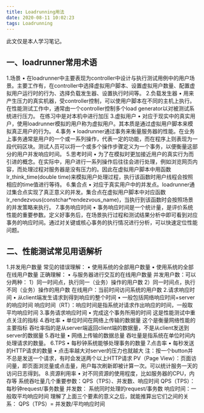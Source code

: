 ```yaml
---
title: Loadrunning用法
date: 2020-08-11 10:02:23
tags: Loadrunning
---
```

此文仅是本人学习笔记。

## 一、loadrunner常用术语
1.场景
•	在loadrunner中主要表现为controller中设计与执行测试用例中的用户场景。主要工作有，在controller中选择虚拟用户脚本、设置虚拟用户数量、配置虚拟用户运行时的行为、选择负载发生器、设置执行时间等。
2.负载发生器
•	用来产生压力的真实机器，受controller控制，可以使用户脚本在不同的主机上执行。在性能测试工作中，通常由一个controller控制多个load generator以对被测试系统进行压力。
在练习中是对本机中进行加压
3.虚拟用户
•	对应于现实中的真实用户，使用loadrunner模拟的用户称为虚拟用户。其本质是通过虚拟用户脚本来模拟真正用户的行为。
4.事务
•	loadrunner通过事务来衡量服务器的性能。在业务上事务通常是用户的一个或一系列操作，代表一定的功能，而在程序上则表现为一段代码区块。测试人员可以将一个或多个操作步骤定义为一个事务，以便衡量这部分的用户并发响应时间。
5.思考时间
•	为了在模拟时更加接近用户的真实行为而引进的概念。在实际中，用户进行一系列操作后往往会进行处理，例如浏览网页内容，而处理过程对服务器是没有压力的。因此在虚拟用户脚本中用函数lr_think_time(double time)来模拟用户处理过程，执行该函数时用户线程会按照相应的time值进行等待。
6.集合点
•	对应于真实用户中的并发点。loadrunner通过集合点实现了真正意义的并发。集合点在虚拟用户脚本中对应函数lr_rendezvous(constchar*rendezvous_name)，当执行到该函数时会按照场景的并发策略来执行。
7.事务响应时间
•	事务响应时间是一个统计量，是评价系统性能的重要参数。定义好事务后，在场景执行过程和测试结果分析中即可看到对应事务的响应时间。通过对关键或核心事务的执行情况进行分析，可以快速定位性能问题。

## 二、性能测试常见用语解析
1.并发用户数量
常见的错误理解：
•	使用系统的全部用户数量
•	使用系统的全部在线用户数量
正确理解：
•	与服务器进行交互的在线用户数量
并发用户数：可以分两种：
1）同一时间点，执行同一（业务）操作的用户数
2）同一时间点，执行不同（业务）操作的用户数
在线用户：当前时间访问系统的用户数
2.请求响应时间
•	从client端发生请求到得到响应的整个时间
•	一般包括网络响应时间+server的响应时间
 响应时间（RT）：响应时间是指系统对请求作出响应的时间，一般取平均响应时间
3.事务请求响应时间
•	完成这个事务所用的时间
这是性能测试中重点关注的指标
4.吞吐率
•	单位时间在网络上传输的数据量
这个是衡量网络性能的主要指标
吞吐率指的是从server端返回client端的数据量，不是从client发送到server的数据量
5.吞吐量
•	网络上传输的数据总量
 吞吐量是指系统在单位时间内处理请求的数量。
6.TPS
•	每秒钟系统能够处理事务的数量
7.点击率
•	每秒发送的HTTP请求的数量
•	点击率越大对server的压力也就越大
注：按一个button并不总是发送一个请求，有时会发送两个以上HTTP请求
PV（Page View）：页面访问量，即页面浏览量或点击量，用户每次刷新即被计算一次。可以统计服务一天的访问日志得到。
8.资源利用率
•	对不同资源的使用程度，比如服务器的CPU，内存等
  系统吞吐量几个重要参数：QPS（TPS）、并发数、响应时间
       QPS（TPS）：每秒钟request/事务数量
       并发数： 系统同时处理的request/事务数
       响应时间：一般取平均响应时间
    理解了上面三个要素的意义之后，就能推算出它们之间的关系：
    QPS（TPS）= 并发数/平均响应时间
